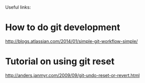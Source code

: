 Useful links:
# How to do git development
http://blogs.atlassian.com/2014/01/simple-git-workflow-simple/
# Tutorial on using git reset
http://anders.janmyr.com/2009/09/git-undo-reset-or-revert.html
